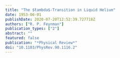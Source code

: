 ```yaml
---
title: "The $łambda$-Transition in Liquid Helium"
date: 1953-06-01
publishDate: 2020-07-20T12:52:39.727718Z
authors: ["R. P. Feynman"]
publication_types: ["2"]
abstract: ""
featured: false
publication: "*Physical Review*"
doi: "10.1103/PhysRev.90.1116.2"
---
```



